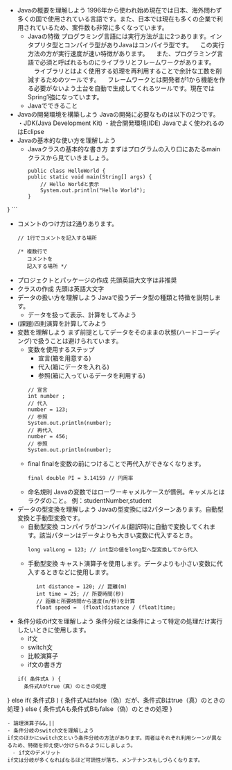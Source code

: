 - Javaの概要を理解しよう
  1996年から使われ始め現在では日本、海外問わず多くの国で使用されている言語です。また、日本では現在も多くの企業で利用されているため、案件数も非常に多くなっています。
  - Javaの特徴
  プログラミング言語には実行方法が主に2つあります。インタプリタ型とコンパイラ型がありJavaはコンパイラ型です。
　この実行方法の方が実行速度が速い特徴があります。
　また、プログラミング言語で必須と呼ばれるものにライブラリとフレームワークがあります。
　ライブラリとはよく使用する処理を再利用することで余計な工数を削減するためのツールです。
　フレームワークとは開発者が1から機能を作る必要がないよう土台を自動で生成してくれるツールです。現在ではSpring1強になっています。
  - Javaでできること
- Javaの開発環境を構築しよう
  Javaの開発に必要なものは以下の2つです。
  ・JDK(Java Development Kit)
  ・統合開発環境(IDE)
  Javaでよく使われるのはEclipse
- Javaの基本的な使い方を理解しよう
  - Javaクラスの基本的な書き方
    まずはプログラムの入り口にあたるmainクラスから見ていきましょう。
    ```
    public class HelloWorld {
    public static void main(String[] args) {
        // Hello Worldと表示
        System.out.println("Hello World");
    }
}
    ```
  - コメントのつけ方は2通りあります。
    ```
    // 1行でコメントを記入する場所
    ```
    ```
    /* 複数行で
       コメントを
       記入する場所 */
    ```
  - プロジェクトとパッケージの作成
    先頭英語大文字は非推奨
  - クラスの作成
    先頭は英語大文字
- データの扱い方を理解しよう
  Javaで扱うデータ型の種類と特徴を説明します。
  - データを扱って表示、計算をしてみよう
- (課題)四則演算を計算してみよう
- 変数を理解しよう
  まず前提としてデータをそのままの状態(ハードコーディング)で扱うことは避けられています。
  - 変数を使用するステップ
    - 宣言(箱を用意する)
    - 代入(箱にデータを入れる)
    - 参照(箱に入っているデータを利用する)
    ```
    // 宣言
    int number ;
    // 代入
    number = 123;
    // 参照
    System.out.println(number);
    // 再代入
    number = 456;
    // 参照
    System.out.println(number);
    ```
  - final
    finalを変数の前につけることで再代入ができなくなります。
    ```
    final double PI = 3.14159 // 円周率
    ```
  - 命名規則
  Javaの変数ではローワーキャメルケースが慣例。キャメルとはラクダのこと。
  例：studentNumber,student
- データの型変換を理解しよう
  Javaの型変換には2パターンあります。自動型変換と手動型変換です。
  - 自動型変換
    コンパイラがコンパイル(翻訳時)に自動で変換してくれます。該当パターンはデータよりも大きい変数に代入するとき。
    ```
    long valLong = 123; // int型の値をlong型へ型変換してから代入
    ```
  - 手動型変換
    キャスト演算子を使用します。データよりも小さい変数に代入するときなどに使用します。
  ```
        int distance = 120; // 距離(m)
        int time = 25; // 所要時間(秒)
        // 距離と所要時間から速度(m/秒)を計算
        float speed =  (float)distance / (float)time;
  ```
- 条件分岐のif文を理解しよう
  条件分岐とは条件によって特定の処理だけ実行したいときに使用します。
  - if文
  - switch文
  - 比較演算子
  - if文の書き方
  ```
  if( 条件式A ) {
    条件式Aがtrue（真）のときの処理
} else if( 条件式B ) {
    条件式Aはfalse（偽）だが、条件式Bはtrue（真）のときの処理
} else {
    条件式Aも条件式Bもfalse（偽）のときの処理
}
  ```
  - 論理演算子&&,||
- 条件分岐のswitch文を理解しよう
if文のほかにswitch文という条件分岐の方法があります。両者はそれぞれ利用シーンが異なるため、特徴を抑え使い分けられるようにしましょう。
　- if文のデメリット
  if文は分岐が多くなればなるほど可読性が落ち、メンテナンスもしづらくなります。
